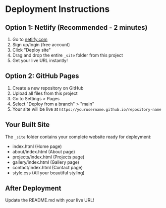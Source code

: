 # Deployment Instructions

## Option 1: Netlify (Recommended - 2 minutes)

1. Go to [netlify.com](https://netlify.com)
2. Sign up/login (free account)
3. Click "Deploy site"
4. Drag and drop the entire `_site` folder from this project
5. Get your live URL instantly!

## Option 2: GitHub Pages

1. Create a new repository on GitHub
2. Upload all files from this project
3. Go to Settings > Pages
4. Select "Deploy from a branch" > "main"
5. Your site will be live at `https://yourusername.github.io/repository-name`

## Your Built Site

The `_site` folder contains your complete website ready for deployment:
- index.html (Home page)
- about/index.html (About page)
- projects/index.html (Projects page)
- gallery/index.html (Gallery page)
- contact/index.html (Contact page)
- style.css (All your beautiful styling)

## After Deployment

Update the README.md with your live URL!
